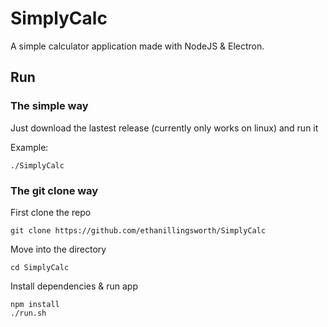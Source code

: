 # SimplyCalc
A simple calculator application made with NodeJS & Electron.

## Run

### The simple way
Just download the lastest release (currently only works on linux) and run it

Example:
```
./SimplyCalc
```

### The git clone way

First clone the repo
```
git clone https://github.com/ethanillingsworth/SimplyCalc
```

Move into the directory
```
cd SimplyCalc
```

Install dependencies & run app
```
npm install
./run.sh
```
